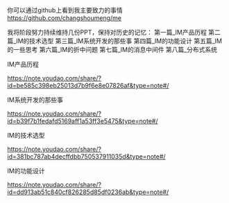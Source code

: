 
你可以通过github上看到我主要致力的事情
https://github.com/changshoumeng/me

我将阶段努力持续维持几份PPT，保持对历史的记忆：
第一篇_IM产品历程
第二篇_IM的技术选型
第三篇_IM系统开发的那些事 
第四篇_IM的功能设计
第五篇_IM的一些思考
第六篇_IM的折中问题
第七篇_IM的消息中间件
第八篇_分布式系统




IM产品历程

https://note.youdao.com/share/?id=be585c398eb25013d7b9f6e8e07826af&type=note#/



IM系统开发的那些事

https://note.youdao.com/share/?id=b39f7b1fedafd5169aff1a53ff3e5475&type=note#/


IM的技术选型

https://note.youdao.com/share/?id=381bc787ab4decffdbb750537911035d&type=note#/


IM的功能设计

https://note.youdao.com/share/?id=dd913ab51c840cf826285d85df0236ab&type=note#/
